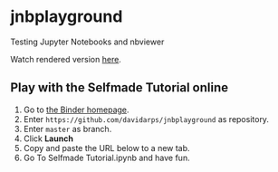 # jnbplayground
Testing Jupyter Notebooks and nbviewer

Watch rendered version [here](https://nbviewer.jupyter.org/github/davidarps/jnbplayground/blob/master/Selfmade%20Tutorial.ipynb?flush_cache=true).

## Play with the Selfmade Tutorial online
1. Go to [the Binder homepage](https://mybinder.org/).
2. Enter `https://github.com/davidarps/jnbplayground` as repository.
3. Enter `master` as branch.
4. Click **Launch**
5. Copy and paste the URL below to a new tab.
6. Go To Selfmade Tutorial.ipynb and have fun.
